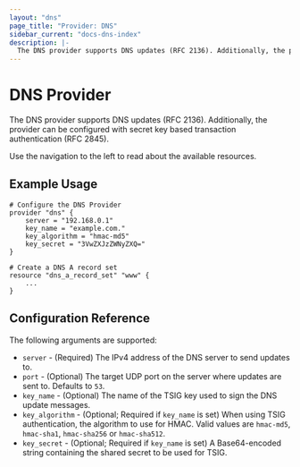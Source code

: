 ```yaml
---
layout: "dns"
page_title: "Provider: DNS"
sidebar_current: "docs-dns-index"
description: |-
  The DNS provider supports DNS updates (RFC 2136). Additionally, the provider can be configured with secret key based transaction authentication (RFC 2845).
---
```


# DNS Provider

The DNS provider supports DNS updates (RFC 2136). Additionally, the provider can be configured with secret key based transaction authentication (RFC 2845).

Use the navigation to the left to read about the available resources.

## Example Usage

```
# Configure the DNS Provider
provider "dns" {
    server = "192.168.0.1"
    key_name = "example.com."
    key_algorithm = "hmac-md5"
    key_secret = "3VwZXJzZWNyZXQ="
}

# Create a DNS A record set
resource "dns_a_record_set" "www" {
    ...
}
```

## Configuration Reference

The following arguments are supported:

* `server` - (Required) The IPv4 address of the DNS server to send updates to.
* `port` - (Optional) The target UDP port on the server where updates are sent to. Defaults to `53`.
* `key_name` - (Optional) The name of the TSIG key used to sign the DNS update messages.
* `key_algorithm` - (Optional; Required if `key_name` is set) When using TSIG authentication, the algorithm to use for HMAC. Valid values are `hmac-md5`, `hmac-sha1`, `hmac-sha256` or `hmac-sha512`.
* `key_secret` - (Optional; Required if `key_name` is set)
    A Base64-encoded string containing the shared secret to be used for TSIG.

